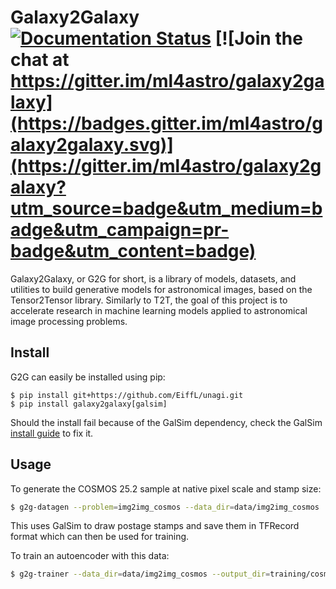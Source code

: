 # Galaxy2Galaxy [![Documentation Status](https://readthedocs.org/projects/galaxy2galaxy/badge/?version=latest)](https://galaxy2galaxy.readthedocs.io/en/latest/?badge=latest) [![Join the chat at https://gitter.im/ml4astro/galaxy2galaxy](https://badges.gitter.im/ml4astro/galaxy2galaxy.svg)](https://gitter.im/ml4astro/galaxy2galaxy?utm_source=badge&utm_medium=badge&utm_campaign=pr-badge&utm_content=badge)


Galaxy2Galaxy, or G2G for short, is a library of models, datasets, and utilities to build generative models for astronomical images, based on the Tensor2Tensor library. Similarly to T2T, the goal of this project is to accelerate research in machine
learning models applied to astronomical image processing problems.

## Install

G2G can easily be installed using pip:
```
$ pip install git+https://github.com/EiffL/unagi.git
$ pip install galaxy2galaxy[galsim]
```

Should the install fail because of the GalSim dependency, check the GalSim [install
guide]( https://github.com/GalSim-developers/GalSim/blob/releases/2.1/INSTALL.md) to fix it.

## Usage

To generate the COSMOS 25.2 sample at native pixel scale and stamp size:

```bash
$ g2g-datagen --problem=img2img_cosmos --data_dir=data/img2img_cosmos
```
This uses GalSim to draw postage stamps and save them in TFRecord format which can then be used for training.

To  train an autoencoder with this data:
```bash
$ g2g-trainer --data_dir=data/img2img_cosmos --output_dir=training/cosmos_ae   --problem=img2img_cosmos --model=continuous_autoencoder_basic  --train_steps=2000  --eval_steps=100 --hparams_set=continuous_autoencoder_basic
```

